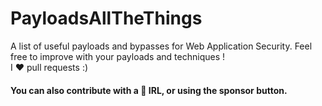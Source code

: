 # PayloadsAllTheThings
A list of useful payloads and bypasses for Web Application Security. Feel free to improve with your payloads and techniques !\
I ❤️ pull requests :)
#### You can also contribute with a 🍻 IRL, or using the sponsor button.
